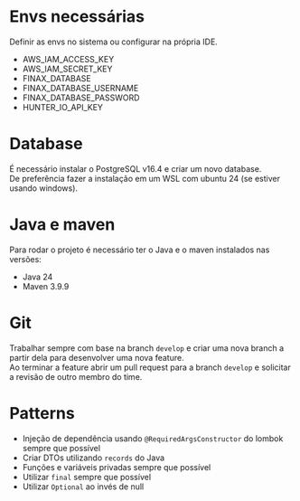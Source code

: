 # Envs necessárias

Definir as envs no sistema ou configurar na própria IDE.

- AWS_IAM_ACCESS_KEY
- AWS_IAM_SECRET_KEY
- FINAX_DATABASE
- FINAX_DATABASE_USERNAME
- FINAX_DATABASE_PASSWORD
- HUNTER_IO_API_KEY

# Database

É necessário instalar o PostgreSQL v16.4 e criar um novo database.  
De preferência fazer a instalação em um WSL com ubuntu 24 (se estiver usando windows).

# Java e maven

Para rodar o projeto é necessário ter o Java e o maven instalados nas versões:

- Java 24
- Maven 3.9.9

# Git

Trabalhar sempre com base na branch `develop` e criar uma nova branch a partir dela para desenvolver uma nova feature.  
Ao terminar a feature abrir um pull request para a branch `develop` e solicitar a revisão de outro membro do time.

# Patterns

- Injeção de dependência usando `@RequiredArgsConstructor` do lombok sempre que possível
- Criar DTOs utilizando `records` do Java
- Funções e variáveis privadas sempre que possível
- Utilizar `final` sempre que possível
- Utilizar `Optional` ao invés de null
